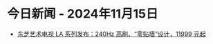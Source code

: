 # 今日新闻 - 2024年11月15日
- [东芝艺术电视 LA 系列发布：240Hz 高刷、“零贴墙”设计，11999 元起](https://www.ithome.com/0/810/638.htm)

